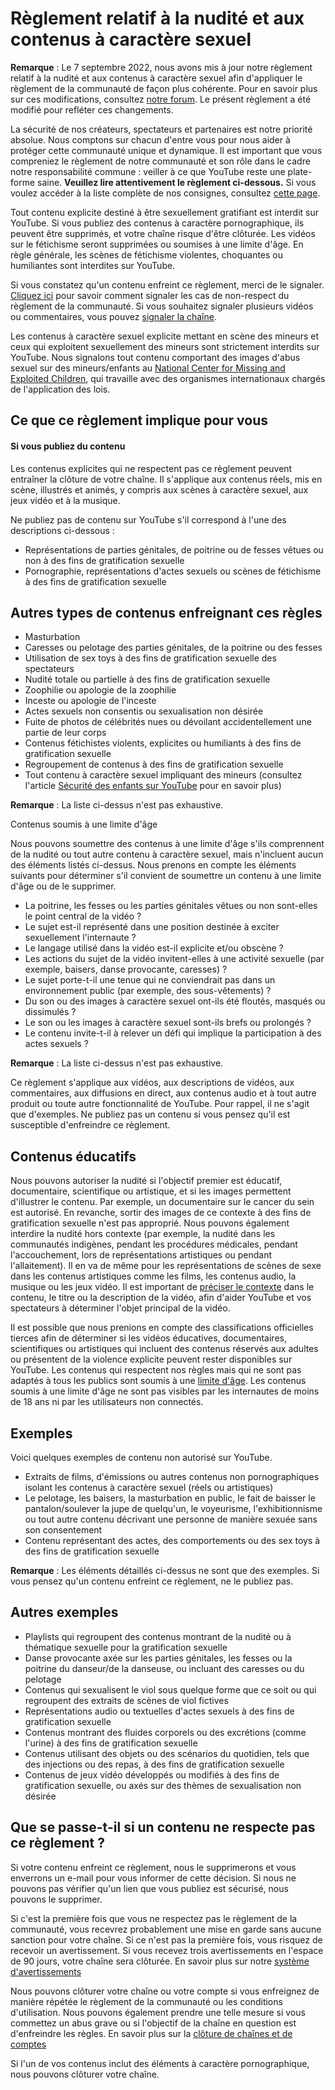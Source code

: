 Règlement relatif à la nudité et aux contenus à caractère sexuel
================================================================

**Remarque** : Le 7 septembre 2022, nous avons mis à jour notre règlement relatif à la nudité et aux contenus à caractère sexuel afin d'appliquer le règlement de la communauté de façon plus cohérente. Pour en savoir plus sur ces modifications, consultez [notre forum](https://support.google.com/youtube/thread/178333446). Le présent règlement a été modifié pour refléter ces changements.

La sécurité de nos créateurs, spectateurs et partenaires est notre priorité absolue. Nous comptons sur chacun d'entre vous pour nous aider à protéger cette communauté unique et dynamique. Il est important que vous compreniez le règlement de notre communauté et son rôle dans le cadre notre responsabilité commune : veiller à ce que YouTube reste une plate-forme saine. **Veuillez lire attentivement le règlement ci-dessous.** Si vous voulez accéder à la liste complète de nos consignes, consultez [cette page](https://support.google.com/youtube/answer/9288567).

Tout contenu explicite destiné à être sexuellement gratifiant est interdit sur YouTube. Si vous publiez des contenus à caractère pornographique, ils peuvent être supprimés, et votre chaîne risque d'être clôturée. Les vidéos sur le fétichisme seront supprimées ou soumises à une limite d'âge. En règle générale, les scènes de fétichisme violentes, choquantes ou humiliantes sont interdites sur YouTube.

Si vous constatez qu'un contenu enfreint ce règlement, merci de le signaler. [Cliquez ici](https://support.google.com/youtube/answer/2802027) pour savoir comment signaler les cas de non-respect du règlement de la communauté. Si vous souhaitez signaler plusieurs vidéos ou commentaires, vous pouvez [signaler la chaîne](https://support.google.com/youtube/answer/2802027#report_channel).

Les contenus à caractère sexuel explicite mettant en scène des mineurs et ceux qui exploitent sexuellement des mineurs sont strictement interdits sur YouTube. Nous signalons tout contenu comportant des images d'abus sexuel sur des mineurs/enfants au [National Center for Missing and Exploited Children](http://www.missingkids.com/home), qui travaille avec des organismes internationaux chargés de l'application des lois.

Ce que ce règlement implique pour vous
--------------------------------------

#### Si vous publiez du contenu

Les contenus explicites qui ne respectent pas ce règlement peuvent entraîner la clôture de votre chaîne. Il s'applique aux contenus réels, mis en scène, illustrés et animés, y compris aux scènes à caractère sexuel, aux jeux vidéo et à la musique.

Ne publiez pas de contenu sur YouTube s'il correspond à l'une des descriptions ci-dessous :

* Représentations de parties génitales, de poitrine ou de fesses vêtues ou non à des fins de gratification sexuelle
* Pornographie, représentations d'actes sexuels ou scènes de fétichisme à des fins de gratification sexuelle

Autres types de contenus enfreignant ces règles
-----------------------------------------------

* Masturbation
* Caresses ou pelotage des parties génitales, de la poitrine ou des fesses
* Utilisation de sex toys à des fins de gratification sexuelle des spectateurs
* Nudité totale ou partielle à des fins de gratification sexuelle
* Zoophilie ou apologie de la zoophilie
* Inceste ou apologie de l'inceste
* Actes sexuels non consentis ou sexualisation non désirée
* Fuite de photos de célébrités nues ou dévoilant accidentellement une partie de leur corps
* Contenus fétichistes violents, explicites ou humiliants à des fins de gratification sexuelle
* Regroupement de contenus à des fins de gratification sexuelle
* Tout contenu à caractère sexuel impliquant des mineurs (consultez l'article [Sécurité des enfants sur YouTube](https://support.google.com/youtube/answer/2801999) pour en savoir plus)

**Remarque** : La liste ci-dessus n'est pas exhaustive.

Contenus soumis à une limite d'âge

Nous pouvons soumettre des contenus à une limite d'âge s'ils comprennent de la nudité ou tout autre contenu à caractère sexuel, mais n'incluent aucun des éléments listés ci-dessus. Nous prenons en compte les éléments suivants pour déterminer s'il convient de soumettre un contenu à une limite d'âge ou de le supprimer.

* La poitrine, les fesses ou les parties génitales vêtues ou non sont-elles le point central de la vidéo ?
* Le sujet est-il représenté dans une position destinée à exciter sexuellement l'internaute ?
* Le langage utilisé dans la vidéo est-il explicite et/ou obscène ?
* Les actions du sujet de la vidéo invitent-elles à une activité sexuelle (par exemple, baisers, danse provocante, caresses) ?
* Le sujet porte-t-il une tenue qui ne conviendrait pas dans un environnement public (par exemple, des sous-vêtements) ?
* Du son ou des images à caractère sexuel ont-ils été floutés, masqués ou dissimulés ?
* Le son ou les images à caractère sexuel sont-ils brefs ou prolongés ?
* Le contenu invite-t-il à relever un défi qui implique la participation à des actes sexuels ?

**Remarque** : La liste ci-dessus n'est pas exhaustive.

Ce règlement s'applique aux vidéos, aux descriptions de vidéos, aux commentaires, aux diffusions en direct, aux contenus audio et à tout autre produit ou toute autre fonctionnalité de YouTube. Pour rappel, il ne s'agit que d'exemples. Ne publiez pas un contenu si vous pensez qu'il est susceptible d'enfreindre ce règlement.

Contenus éducatifs
------------------

Nous pouvons autoriser la nudité si l'objectif premier est éducatif, documentaire, scientifique ou artistique, et si les images permettent d'illustrer le contenu. Par exemple, un documentaire sur le cancer du sein est autorisé. En revanche, sortir des images de ce contexte à des fins de gratification sexuelle n'est pas approprié. Nous pouvons également interdire la nudité hors contexte (par exemple, la nudité dans les communautés indigènes, pendant les procédures médicales, pendant l'accouchement, lors de représentations artistiques ou pendant l'allaitement). Il en va de même pour les représentations de scènes de sexe dans les contenus artistiques comme les films, les contenus audio, la musique ou les jeux vidéo. Il est important de [préciser le contexte](https://support.google.com/youtube/answer/6345162?hl=en) dans le contenu, le titre ou la description de la vidéo, afin d'aider YouTube et vos spectateurs à déterminer l'objet principal de la vidéo.

Il est possible que nous prenions en compte des classifications officielles tierces afin de déterminer si les vidéos éducatives, documentaires, scientifiques ou artistiques qui incluent des contenus réservés aux adultes ou présentent de la violence explicite peuvent rester disponibles sur YouTube. Les contenus qui respectent nos règles mais qui ne sont pas adaptés à tous les publics sont soumis à une [limite d'âge](https://support.google.com/youtube/answer/2802167). Les contenus soumis à une limite d'âge ne sont pas visibles par les internautes de moins de 18 ans ni par les utilisateurs non connectés.

Exemples
--------

Voici quelques exemples de contenu non autorisé sur YouTube.

* Extraits de films, d'émissions ou autres contenus non pornographiques isolant les contenus à caractère sexuel (réels ou artistiques)
* Le pelotage, les baisers, la masturbation en public, le fait de baisser le pantalon/soulever la jupe de quelqu'un, le voyeurisme, l'exhibitionnisme ou tout autre contenu décrivant une personne de manière sexuée sans son consentement
* Contenu représentant des actes, des comportements ou des sex toys à des fins de gratification sexuelle

**Remarque** : Les éléments détaillés ci-dessus ne sont que des exemples. Si vous pensez qu'un contenu enfreint ce règlement, ne le publiez pas.

Autres exemples
---------------

* Playlists qui regroupent des contenus montrant de la nudité ou à thématique sexuelle pour la gratification sexuelle
* Danse provocante axée sur les parties génitales, les fesses ou la poitrine du danseur/de la danseuse, ou incluant des caresses ou du pelotage
* Contenus qui sexualisent le viol sous quelque forme que ce soit ou qui regroupent des extraits de scènes de viol fictives
* Représentations audio ou textuelles d'actes sexuels à des fins de gratification sexuelle
* Contenus montrant des fluides corporels ou des excrétions (comme l'urine) à des fins de gratification sexuelle
* Contenus utilisant des objets ou des scénarios du quotidien, tels que des injections ou des repas, à des fins de gratification sexuelle
* Contenus de jeux vidéo développés ou modifiés à des fins de gratification sexuelle, ou axés sur des thèmes de sexualisation non désirée
    

Que se passe-t-il si un contenu ne respecte pas ce règlement ?
--------------------------------------------------------------

Si votre contenu enfreint ce règlement, nous le supprimerons et vous enverrons un e-mail pour vous informer de cette décision. Si nous ne pouvons pas vérifier qu'un lien que vous publiez est sécurisé, nous pouvons le supprimer.

Si c'est la première fois que vous ne respectez pas le règlement de la communauté, vous recevrez probablement une mise en garde sans aucune sanction pour votre chaîne. Si ce n'est pas la première fois, vous risquez de recevoir un avertissement. Si vous recevez trois avertissements en l'espace de 90 jours, votre chaîne sera clôturée. En savoir plus sur notre [système d'avertissements](https://support.google.com/youtube/answer/2802032)

Nous pouvons clôturer votre chaîne ou votre compte si vous enfreignez de manière répétée le règlement de la communauté ou les conditions d'utilisation. Nous pouvons également prendre une telle mesure si vous commettez un abus grave ou si l'objectif de la chaîne en question est d'enfreindre les règles. En savoir plus sur la [clôture de chaînes et de comptes](https://support.google.com/youtube/answer/2802168)

Si l'un de vos contenus inclut des éléments à caractère pornographique, nous pouvons clôturer votre chaîne.